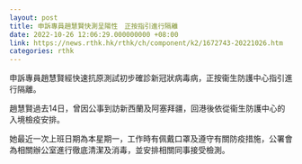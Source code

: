 ```yaml
---
layout: post
title: 申訴專員趙慧賢快測呈陽性　正按指引進行隔離
date: 2022-10-26 12:06:29.000000000 +08:00
link: https://news.rthk.hk/rthk/ch/component/k2/1672743-20221026.htm
categories: rthk
---
```


申訴專員趙慧賢經快速抗原測試初步確診新冠狀病毒病，正按衞生防護中心指引進行隔離。

趙慧賢過去14日，曾因公事到訪新西蘭及阿塞拜疆，回港後依從衞生防護中心的入境檢疫安排。

她最近一次上班日期為本星期一，工作時有佩戴口罩及遵守有關防疫措施，公署會為相關辦公室進行徹底清潔及消毒，並安排相關同事接受檢測。
